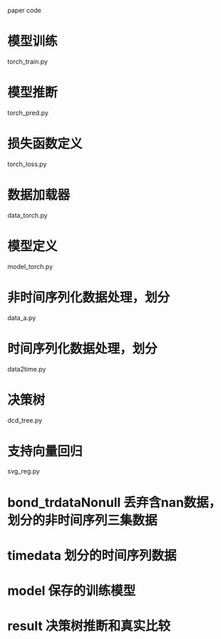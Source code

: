 paper code
# 模型训练
torch_train.py
# 模型推断
torch_pred.py
# 损失函数定义
torch_loss.py
# 数据加载器
data_torch.py
# 模型定义
model_torch.py
# 非时间序列化数据处理，划分
data_a.py
# 时间序列化数据处理，划分
data2time.py
# 决策树
dcd_tree.py
# 支持向量回归
svg_reg.py

# bond_trdataNonull 丢弃含nan数据，划分的非时间序列三集数据
# timedata 划分的时间序列数据
# model 保存的训练模型
# result 决策树推断和真实比较

